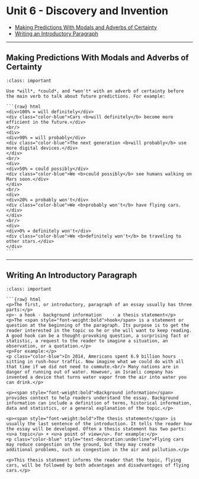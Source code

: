 # Unit 6 - Discovery and Invention

- [Making Predictions With Modals and Adverbs of Certainty](#making-predictions-with-modals-and-adverbs-of-certainty)
- [Writing an Introductory Paragraph](#writing-an-introductory-paragraph)

---

## Making Predictions With Modals and Adverbs of Certainty

````{admonition} MAKING PREDICTIONS
:class: important

Use *will*, *could*, and *won't* with an adverb of certainty before the main verb to talk about future predictions. For example:

```{raw} html
<div>100% = will definitely</div>
<div class="color-blue">Cars <b>will definitely</b> become more efficient in the future.</div>
<br/>
<div>
<div>90% = will probably</div>
<div class="color-blue">The next generation <b>will probably</b> use more digital devices.</div>
</div>
<br/>
<div>
<div>50% = could possibly</div>
<div class="color-blue">We <b>could possibly</b> see humans walking on Mars soon.</div>
</div>
<br/>
<div>
<div>20% = probably won't</div>
<div class="color-blue">We <b>probably won't</b> have flying cars.</div>
</div>
<br/>
<div>
<div>0% = definitely won't</div>
<div class="color-blue">We <b>definitely won't</b> be traveling to other stars.</div>
</div>
```
````

---

## Writing An Introductory Paragraph

````{admonition} WRITING AN INTRODUCTORY PARAGRAPH
:class: important

```{raw} html
<p>The first, or introductory, paragraph of an essay usually has three parts:</p>
<p>· a hook	· background information	· a thesis statement</p>
<p>The <span style="font-weight:bold">hook</span> is a statement or question at the beginning of the paragraph. Its purpose is to get the reader interested in the topic so he or she will want to keep reading. A good hook can be a thought-provoking question, a surprising fact or statistic, a request to the reader to imagine a situation, an observation, or a quotation.</p>
<p>For example:</p>
<p class="color-blue">In 2014, Americans spent 6.9 billion hours sitting in rush-hour traffic. Now imagine what we could do with all that time if we did not need to commute.<br/> Many nations are in danger of running out of water. However, an Israeli company has invented a device that turns water vapor from the air into water you can drink.</p>

<p><span style="font-weight:bold">Background information</span> provides context to help readers understand the essay. Background information can include a definition of terms, historical information, data and statistics, or a general explanation of the topic.</p>

<p><span style="font-weight:bold">The thesis statement</span> is usually the last sentence of the introduction. It tells the reader how the essay will be developed. Often a thesis statement has two parts: <u>a topic</u> + <u>a point of view</u>. For example:</p>
<p class="color-blue" style="text-decoration:underline">Flying cars may reduce congestion on the ground, but they may create
additional problems, such as congestion in the air and pollution.</p>

<p>This thesis statement informs the reader that the topic, flying cars, will be followed by both advantages and disadvantages of flying cars.</p>
````
